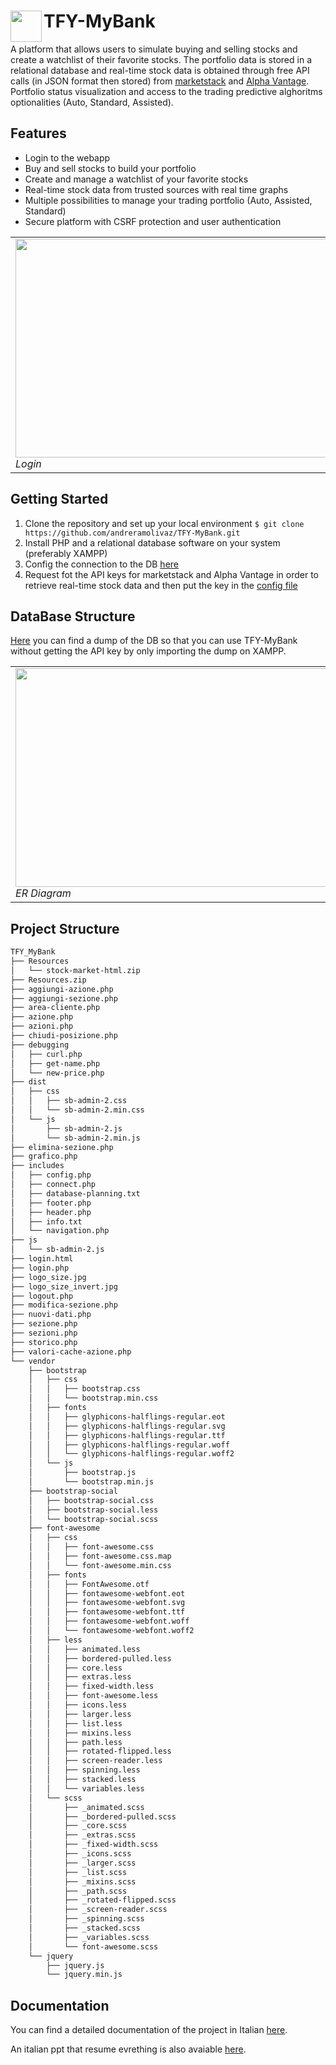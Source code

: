 # <div class><img src="http://vdapoi.altervista.org/image.png" width="50px" align="left"></div> TFY-MyBank 

A platform that allows users to simulate buying and selling stocks and create a watchlist of their favorite stocks. The portfolio data is stored in a relational database and real-time stock data is obtained through free API calls (in JSON format then stored) from [marketstack](http://api.marketstack.com) and [Alpha Vantage](https://www.alphavantage.co/). Portfolio status visualization and access to the trading predictive alghoritms optionalities (Auto, Standard, Assisted).

## Features
- Login to the webapp
- Buy and sell stocks to build your portfolio
- Create and manage a watchlist of your favorite stocks
- Real-time stock data from trusted sources with real time graphs
- Multiple possibilities to manage your trading portfolio (Auto, Assisted, Standard)
- Secure platform with CSRF protection and user authentication

<div align="center">
 <table>
   <tr>
    <td><img src="http://vdapoi.altervista.org/2.png"width="500" height="350"  /><br><em>Login</em></td> 
    <td><img src="http://vdapoi.altervista.org/3.png"width="500" height="350"  /><br><em>Personal area</em></td> 
    <td><img src="http://vdapoi.altervista.org/4.png"width="500" height="350" /><br><em>Add stocks</em></td> 
    <td><img src="http://vdapoi.altervista.org/5.png"width="500" height="350"  /><br><em>Watching list</em></td> 
    <td><img src="http://vdapoi.altervista.org/6.png"width="500" height="350" /><br><em>Graphs based on DataBase</em></td> 
    <td><img src="http://vdapoi.altervista.org/7.png" width="500" height="350" /><br><em>Real time data stock</em></td> 
    <td><img src="http://vdapoi.altervista.org/8.png"width="500" height="350" /><br><em>Standard portfolio</em></td> 
    <td><img src="http://vdapoi.altervista.org/9.png"width="500" height="350" /><br><em>Manage your trading portfolio (Auto, Assisted, Standard)</em></td> 
    <td><img src="http://vdapoi.altervista.org/10.png"width="500" height="350"  /><br><em>Transaction history</em></td> 
   </tr>
  </table>
</div>


## Getting Started
1. Clone the repository and set up your local environment `$ git clone https://github.com/andreramolivaz/TFY-MyBank.git`
2. Install PHP and a relational database software on your system (preferably XAMPP) 
3. Config the connection to the DB [here](https://github.com/andreramolivaz/TFY-MyBank/blob/f034528e333319b39f30222281c74cd27af8eeab/includes/connect.php)
4. Request fot the API keys for marketstack and Alpha Vantage in order to retrieve real-time stock data and then put the key in the [config file](https://github.com/andreramolivaz/TFY-MyBank/blob/f034528e333319b39f30222281c74cd27af8eeab/includes/config.php)

## DataBase Structure

[Here](https://github.com/andreramolivaz/TFY-MyBank/blob/3fffcc85c8970ce123219074ce406883b795d0a9/DB_TradingForYou_dump.sql) you can find a dump of the DB so that you can use TFY-MyBank without getting the API key by only importing the dump on XAMPP.
<div align="center">
 <table>
   <tr>
<td><img src="http://vdapoi.altervista.org/1.png" width="500" height="350" /><br>
  <em>ER Diagram</em></td> 
   </tr>
  </table>
</div>


## Project Structure
````bash
TFY_MyBank
├── Resources
│   └── stock-market-html.zip
├── Resources.zip
├── aggiungi-azione.php
├── aggiungi-sezione.php
├── area-cliente.php
├── azione.php
├── azioni.php
├── chiudi-posizione.php
├── debugging
│   ├── curl.php
│   ├── get-name.php
│   └── new-price.php
├── dist
│   ├── css
│   │   ├── sb-admin-2.css
│   │   └── sb-admin-2.min.css
│   └── js
│       ├── sb-admin-2.js
│       └── sb-admin-2.min.js
├── elimina-sezione.php
├── grafico.php
├── includes
│   ├── config.php
│   ├── connect.php
│   ├── database-planning.txt
│   ├── footer.php
│   ├── header.php
│   ├── info.txt
│   └── navigation.php
├── js
│   └── sb-admin-2.js
├── login.html
├── login.php
├── logo_size.jpg
├── logo_size_invert.jpg
├── logout.php
├── modifica-sezione.php
├── nuovi-dati.php
├── sezione.php
├── sezioni.php
├── storico.php
├── valori-cache-azione.php
└── vendor
    ├── bootstrap
    │   ├── css
    │   │   ├── bootstrap.css
    │   │   └── bootstrap.min.css
    │   ├── fonts
    │   │   ├── glyphicons-halflings-regular.eot
    │   │   ├── glyphicons-halflings-regular.svg
    │   │   ├── glyphicons-halflings-regular.ttf
    │   │   ├── glyphicons-halflings-regular.woff
    │   │   └── glyphicons-halflings-regular.woff2
    │   └── js
    │       ├── bootstrap.js
    │       └── bootstrap.min.js
    ├── bootstrap-social
    │   ├── bootstrap-social.css
    │   ├── bootstrap-social.less
    │   └── bootstrap-social.scss
    ├── font-awesome
    │   ├── css
    │   │   ├── font-awesome.css
    │   │   ├── font-awesome.css.map
    │   │   └── font-awesome.min.css
    │   ├── fonts
    │   │   ├── FontAwesome.otf
    │   │   ├── fontawesome-webfont.eot
    │   │   ├── fontawesome-webfont.svg
    │   │   ├── fontawesome-webfont.ttf
    │   │   ├── fontawesome-webfont.woff
    │   │   └── fontawesome-webfont.woff2
    │   ├── less
    │   │   ├── animated.less
    │   │   ├── bordered-pulled.less
    │   │   ├── core.less
    │   │   ├── extras.less
    │   │   ├── fixed-width.less
    │   │   ├── font-awesome.less
    │   │   ├── icons.less
    │   │   ├── larger.less
    │   │   ├── list.less
    │   │   ├── mixins.less
    │   │   ├── path.less
    │   │   ├── rotated-flipped.less
    │   │   ├── screen-reader.less
    │   │   ├── spinning.less
    │   │   ├── stacked.less
    │   │   └── variables.less
    │   └── scss
    │       ├── _animated.scss
    │       ├── _bordered-pulled.scss
    │       ├── _core.scss
    │       ├── _extras.scss
    │       ├── _fixed-width.scss
    │       ├── _icons.scss
    │       ├── _larger.scss
    │       ├── _list.scss
    │       ├── _mixins.scss
    │       ├── _path.scss
    │       ├── _rotated-flipped.scss
    │       ├── _screen-reader.scss
    │       ├── _spinning.scss
    │       ├── _stacked.scss
    │       ├── _variables.scss
    │       └── font-awesome.scss
    └── jquery
        ├── jquery.js
        └── jquery.min.js
````
## Documentation

You can find a detailed documentation of the project in Italian [here](https://github.com/andreramolivaz/TFY-MyBank/blob/54e2e6024bed0641cc970437b04c9ee5c0493735/report_elaborato-Andre%CC%81_Ramolivaz.pdf).

An italian ppt that resume evrething is also avaiable [here](https://prezi.com/p/eendei5qgeo0/trading-for-you/).

